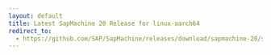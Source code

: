 ```yaml
---
layout: default
title: Latest SapMachine 20 Release for linux-aarch64
redirect_to:
  - https://github.com/SAP/SapMachine/releases/download/sapmachine-20/sapmachine-jre-20_linux-aarch64_bin.tar.gz
---
```

